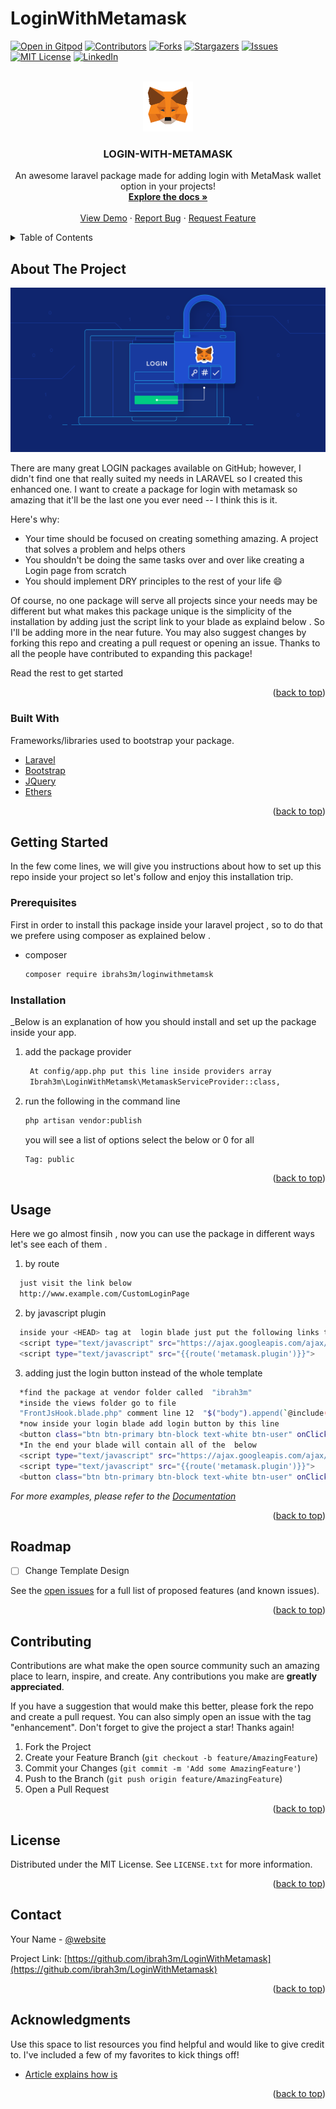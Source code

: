 # LoginWithMetamask
 
        
<div id="top"></div>

[![Open in Gitpod](https://gitpod.io/button/open-in-gitpod.svg)](https://gitpod.io/#https://github.com/ibrah3m/demo-login-with-metamask) 
[![Contributors][contributors-shield]][contributors-url]
[![Forks][forks-shield]][forks-url]
[![Stargazers][stars-shield]][stars-url]
[![Issues][issues-shield]][issues-url]
[![MIT License][license-shield]][license-url]
[![LinkedIn][linkedin-shield]][linkedin-url]



<!-- PROJECT LOGO -->
<br />
<div align="center">
  <a href="https://github.com/othneildrew/Best-README-Template">
    <img src="/src/image/svg/metamask-fox.svg" alt="Logo" width="80" height="80">
  </a>

  <h3 align="center">LOGIN-WITH-METAMASK</h3>

  <p align="center">
    An awesome laravel package made for adding  login with MetaMask wallet option in your projects!
    <br />
    <a href="https://github.com/othneildrew/Best-README-Template"><strong>Explore the docs »</strong></a>
    <br />
    <br />
    <a href="https://gitpod.io/#https://github.com/ibrah3m/demo-login-with-metamask">View Demo</a>
    ·
    <a href="https://github.com/othneildrew/Best-README-Template/issues">Report Bug</a>
    ·
    <a href="https://github.com/othneildrew/Best-README-Template/issues">Request Feature</a>
  </p>
</div>



<!-- TABLE OF CONTENTS -->
<details>
  <summary>Table of Contents</summary>
  <ol>
    <li>
      <a href="#about-the-project">About The Project</a>
      <ul>
        <li><a href="#built-with">Built With</a></li>
      </ul>
    </li>
    <li>
      <a href="#getting-started">Getting Started</a>
      <ul>
        <li><a href="#prerequisites">Prerequisites</a></li>
        <li><a href="#installation">Installation</a></li>
      </ul>
    </li>
    <li><a href="#usage">Usage</a></li>
    <li><a href="#roadmap">Roadmap</a></li>
    <li><a href="#contributing">Contributing</a></li>
    <li><a href="#license">License</a></li>
    <li><a href="#contact">Contact</a></li>
    <li><a href="#acknowledgments">Acknowledgments</a></li>
  </ol>
</details>



<!-- ABOUT THE PROJECT -->
## About The Project

[![Product Name Screen Shot][product-screenshot]](https://example.com)

There are many great LOGIN packages available on GitHub; however, I didn't find one that really suited my needs in LARAVEL so I created this enhanced one. I want to create a package for login with metamask so amazing that it'll be the last one you ever need -- I think this is it.

Here's why:
* Your time should be focused on creating something amazing. A project that solves a problem and helps others
* You shouldn't be doing the same tasks over and over like creating a Login page from scratch
* You should implement DRY principles to the rest of your life :smile:

Of course, no one package will serve all projects since your needs may be different but what makes this package unique is the simplicity of the installation by adding just the script link to your blade as explaind below . So I'll be adding more in the near future. You may also suggest changes by forking this repo and creating a pull request or opening an issue. Thanks to all the people have contributed to expanding this package!

Read the rest to get started

<p align="right">(<a href="#top">back to top</a>)</p>



### Built With

Frameworks/libraries used to bootstrap your package.
 

* [Laravel](https://laravel.com)
* [Bootstrap](https://getbootstrap.com)
* [JQuery](https://jquery.com)
* [Ethers](https://ethers.io)

<p align="right">(<a href="#top">back to top</a>)</p>



<!-- GETTING STARTED -->
## Getting Started

In the few come lines, we will give you instructions about how to set up this repo inside your project so let's follow and enjoy this installation trip.

### Prerequisites

First in order to install this package inside your laravel project , so to do that we prefere using composer as explained below .
* composer
  ```sh
  composer require ibrahs3m/loginwithmetamsk
  ```
### Installation

_Below is an explanation of how you should install and set up the package inside your app.
1. add the package provider 
   ```sh
    At config/app.php put this line inside providers array 
    Ibrah3m\LoginWithMetamsk\MetamaskServiceProvider::class,
   ```
2. run the following in the command line 
   ```sh
   php artisan vendor:publish
   ```
   you will see a list of options select the below or 0 for all 
   ```sh
   Tag: public
   ``` 
   
<p align="right">(<a href="#top">back to top</a>)</p>



<!-- USAGE EXAMPLES -->
## Usage

Here we go almost finsih , now you can use the package in different ways let's see each of them .

1. by route 
  ```sh
    just visit the link below 
    http://www.example.com/CustomLoginPage
  ```
2. by javascript plugin  
  ```sh
    inside your <HEAD> tag at  login blade just put the following links to make the template render automatically 
    <script type="text/javascript" src="https://ajax.googleapis.com/ajax/libs/jquery/1.5.0/jquery.min.js"></script>
    <script type="text/javascript" src="{{route('metamask.plugin')}}">
  ```
3. adding just the login button instead of the whole template  
  ```sh
    *find the package at vendor folder called  "ibrah3m"
    *inside the views folder go to file 
    "FrontJsHook.blade.php" comment line 12  "$("body").append(`@include('loginwithmetamsk::MetaMaskLoginTemplate')`);"
    *now inside your login blade add login button by this line  
    <button class="btn btn-primary btn-block text-white btn-user" onClick="metamasklogin()" style="background: rgb(246,133,27);">MetaMask</button>
    *In the end your blade will contain all of the  below
    <script type="text/javascript" src="https://ajax.googleapis.com/ajax/libs/jquery/1.5.0/jquery.min.js"></script>
    <script type="text/javascript" src="{{route('metamask.plugin')}}">
    <button class="btn btn-primary btn-block text-white btn-user" onClick="metamasklogin()" style="background: rgb(246,133,27);">MetaMask</button>

  ```


_For more examples, please refer to the [Documentation](https://example.com)_

<p align="right">(<a href="#top">back to top</a>)</p>



<!-- ROADMAP -->
## Roadmap

- [ ] Change Template Design


See the [open issues](https://github.com/ibrah3m/LoginWithMetamask/issues) for a full list of proposed features (and known issues).

<p align="right">(<a href="#top">back to top</a>)</p>



<!-- CONTRIBUTING -->
## Contributing

Contributions are what make the open source community such an amazing place to learn, inspire, and create. Any contributions you make are **greatly appreciated**.

If you have a suggestion that would make this better, please fork the repo and create a pull request. You can also simply open an issue with the tag "enhancement".
Don't forget to give the project a star! Thanks again!

1. Fork the Project
2. Create your Feature Branch (`git checkout -b feature/AmazingFeature`)
3. Commit your Changes (`git commit -m 'Add some AmazingFeature'`)
4. Push to the Branch (`git push origin feature/AmazingFeature`)
5. Open a Pull Request

<p align="right">(<a href="#top">back to top</a>)</p>



<!-- LICENSE -->
## License

Distributed under the MIT License. See `LICENSE.txt` for more information.

<p align="right">(<a href="#top">back to top</a>)</p>



<!-- CONTACT -->
## Contact

Your Name - [@website](https://ibrahem.org) 

Project Link: [https://github.com/ibrah3m/LoginWithMetamask](https://github.com/ibrah3m/LoginWithMetamask)

<p align="right">(<a href="#top">back to top</a>)</p>



<!-- ACKNOWLEDGMENTS -->
## Acknowledgments

Use this space to list resources you find helpful and would like to give credit to. I've included a few of my favorites to kick things off!

* [Article explains how is ](https://choosealicense.com)


<p align="right">(<a href="#top">back to top</a>)</p>



<!-- MARKDOWN LINKS & IMAGES -->
<!-- https://www.markdownguide.org/basic-syntax/#reference-style-links -->
[contributors-shield]: https://img.shields.io/github/contributors/ibrah3m/LoginWithMetamask.svg?style=for-the-badge
[contributors-url]: https://github.com/ibrah3m/LoginWithMetamask/graphs/contributors
[forks-shield]: https://img.shields.io/github/forks/ibrah3m/LoginWithMetamask.svg?style=for-the-badge
[forks-url]: https://github.com/ibrah3m/LoginWithMetamask/network/members
[stars-shield]: https://img.shields.io/github/stars/ibrah3m/LoginWithMetamask.svg?style=for-the-badge
[stars-url]: https://github.com/ibrah3m/LoginWithMetamask/stargazers
[issues-shield]: https://img.shields.io/github/issues/ibrah3m/LoginWithMetamask.svg?style=for-the-badge
[issues-url]: https://github.com/ibrah3m/LoginWithMetamask/issues
[license-shield]: https://img.shields.io/github/license/ibrah3m/LoginWithMetamask.svg?style=for-the-badge
[license-url]: https://github.com/ibrah3m/LoginWithMetamask/blob/master/LICENSE.txt
[linkedin-shield]: https://img.shields.io/badge/-LinkedIn-black.svg?style=for-the-badge&logo=linkedin&colorB=555
[linkedin-url]: https://www.linkedin.com/in/iqald/
[product-screenshot]: /src/image/svg/examples/login.png
